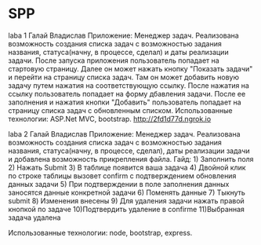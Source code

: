 # SPP
 laba 1
Галай Владислав
Приложение: Менеджер задач. Реализована возможность создания списка задач с возможностью задания названия, статуса(начну, в процессе, сделал) и даты реализации задачи.
После запуска приложения пользователь попадает на стартовую страницу. Далее он может нажать кнопку "Показать задачи" и перейти на страницу списка задач. Там он может добавить новую задачу путем нажатия на соответствующую ссылку. После нажатия на ссылку пользователь попадает на форму дбавления задачи. После ее заполнения и нажатия кнопки "Добавить" пользователь попадает на страницу списка задач с обновленным списком.
Использованные технологии: ASP.Net MVC, bootstrap.
http://2fd1d77d.ngrok.io

laba 2
Галай Владислав
Приложение: Менеджер задач. Реализована возможность создания списка задач с возможностью задания названия, статуса(начну, в процессе, сделал), даты реализации задачи и добавлена возможность прикрепления файла.
Гайд: 1) Заполнить поля
      2) Нажать Submit
      3) В таблице появится ваша задача
      4) Двойной клик по строке таблицы вызовет confirm с подтверждением обновления данных задачи
      5) При подтверждении в поле заполнения данных заносятся данные конкретной задачи
      6) Поменять данные
      7) Тыкнуть submit
      8) Изменения внесены
      9) Для удаления задачи нажать правой кнопкой по задаче
      10)Подтвердить удаление в confirme
      11)Выбранная задача удалена
      
Использованные технологии: node, bootstrap, express.
